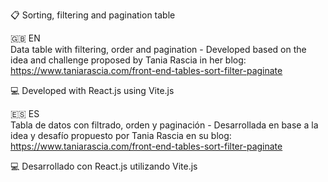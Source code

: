 :clipboard: Sorting, filtering and pagination table

:gb: EN<br>
Data table with filtering, order and pagination - Developed based on the idea and challenge proposed by Tania Rascia in her blog:
https://www.taniarascia.com/front-end-tables-sort-filter-paginate

:computer: Developed with React.js using Vite.js



:es: ES<br>
Tabla de datos con filtrado, orden y paginación - Desarrollada en base a la idea y desafío propuesto por Tania Rascia en su blog: https://www.taniarascia.com/front-end-tables-sort-filter-paginate

:computer: Desarrollado con React.js utilizando Vite.js
